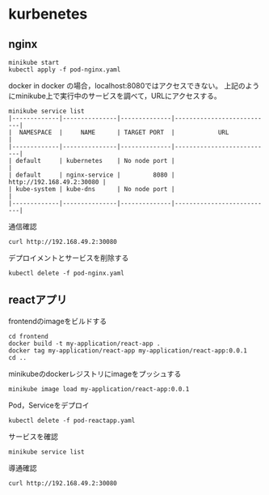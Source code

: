 # kurbenetes

## nginx

```
minikube start
kubectl apply -f pod-nginx.yaml
```

docker in docker の場合，localhost:8080ではアクセスできない。
上記のようにminikube上で実行中のサービスを調べて，URLにアクセスする。
```
minikube service list
|-------------|---------------|--------------|---------------------------|
|  NAMESPACE  |     NAME      | TARGET PORT  |            URL            |
|-------------|---------------|--------------|---------------------------|
| default     | kubernetes    | No node port |                           |
| default     | nginx-service |         8080 | http://192.168.49.2:30080 |
| kube-system | kube-dns      | No node port |                           |
|-------------|---------------|--------------|---------------------------|
```

通信確認
```
curl http://192.168.49.2:30080 
```

デプロイメントとサービスを削除する
```
kubectl delete -f pod-nginx.yaml
```


## reactアプリ

frontendのimageをビルドする
```
cd frontend
docker build -t my-application/react-app .
docker tag my-application/react-app my-application/react-app:0.0.1
cd ..
```

minikubeのdockerレジストリにimageをプッシュする
```
minikube image load my-application/react-app:0.0.1
```

Pod，Serviceをデプロイ
```
kubectl delete -f pod-reactapp.yaml
```

サービスを確認
```
minikube service list
```

導通確認
```
curl http://192.168.49.2:30080 
```